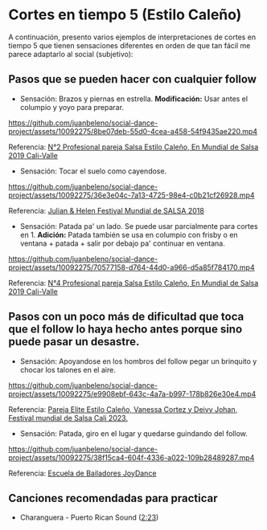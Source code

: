 # Cortes en tiempo 5 (Estilo Caleño)

A continuación, presento varios ejemplos de interpretaciones de cortes en tiempo 5 que tienen sensaciones diferentes en orden de que tan fácil me parece adaptarlo al social (subjetivo):


## Pasos que se pueden hacer con cualquier follow


- Sensación: Brazos y piernas en estrella. **Modificación:** Usar antes el columpio y yoyo para preparar.

https://github.com/juanbeleno/social-dance-project/assets/10092275/8be07deb-55d0-4cea-a458-54f9435ae220.mp4

Referencia: [N°2 Profesional pareja Salsa Estilo Caleño, En Mundial de Salsa 2019 Cali-Valle](https://www.youtube.com/watch?v=I1-aqs-xdMY&t=11s)


- Sensación: Tocar el suelo como cayendose.

https://github.com/juanbeleno/social-dance-project/assets/10092275/36e3e04c-7a13-4725-98e4-c0b21cf26928.mp4

Referencia: [Julian & Helen Festival Mundial de SALSA 2018](https://www.youtube.com/watch?v=6Fcq6gOJEpY&t=76s)


- Sensación: Patada pa' un lado. Se puede usar parcialmente para cortes en 1. **Adición:** Patada también se usa en columpio con frisby o en ventana + patada + salir por debajo pa' continuar en ventana.

https://github.com/juanbeleno/social-dance-project/assets/10092275/70577158-d764-44d0-a966-d5a85f784170.mp4

Referencia: [N°4 Profesional pareja Salsa Estilo Caleño, En Mundial de Salsa 2019 Cali-Valle](https://www.youtube.com/watch?v=eAa4OgWVRlc&t=26s)


## Pasos con un poco más de dificultad que toca que el follow lo haya hecho antes porque sino puede pasar un desastre.

- Sensación: Apoyandose en los hombros del follow pegar un brinquito y chocar los talones en el aire.

https://github.com/juanbeleno/social-dance-project/assets/10092275/e9908ebf-643c-4a7a-b997-178b826e30e4.mp4

Referencia: [Pareja Elite Estilo Caleño, Vanessa Cortez y Deivy Johan, Festival mundial de Salsa Cali 2023.](https://www.youtube.com/watch?v=bTUdwQQlFk4&t=80s)


- Sensación: Patada, giro en el lugar y quedarse guindando del follow.

https://github.com/juanbeleno/social-dance-project/assets/10092275/38f15ca4-604f-4336-a022-109b28489287.mp4

Referencia: [Escuela de Bailadores JoyDance](https://www.youtube.com/watch?v=oUccfcm8jbo&t=136s)


## Canciones recomendadas para practicar

- Charanguera - Puerto Rican Sound ([2:23](https://youtu.be/IKIesbC_JEA?si=uYfAJ4XmwYYs2iAN&t=143))
